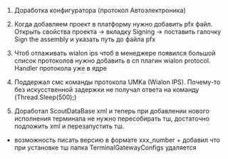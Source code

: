 1. Доработка конфигуратора (протокол Автоэлектроника)
2. Когда добавляем проект в платформу нужно добавить pfx файл. Открыть свойства проекта -> вкладку Signing -> поставить галочку Sign the assembly и указать путь до файла pfx

3. Чтоб отлаживать wialon ips чтоб в менеджере появился большой список протоколов нужно добавить в сп плагин wialon protocol. Handler протокола уже в ядре
4. Поддержал смс команды протокола UMKa (Wialon IPS). Почему-то без искусственной задержки не получал ответа на команду (Thread.Sleep(500);)
5. Доработал ScoutDataBase xml и теперь при добавлении нового исполнения терминала не нужно пересобирать тш, достаточно подложить xml и перезапустить тш.
  + возможность писать версию в формате xxx_number + добавил что при установке тш папка TerminalGatewayConfigs удаляется

